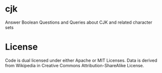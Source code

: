 # cjk
Answer Boolean Questions and Queries about CJK and related character sets

# License

Code is dual licensed under either Apache or MIT Licenses. Data is derived
from Wikipedia in Creative Commons Attribution-ShareAlike License.
